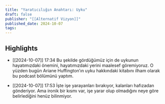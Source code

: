 ```yaml
---
title: "Yaratıcılığın Anahtarı: Uyku"
draft: false
publisher: "[[Alternatif Vizyon]]"
published_date: 2024-10-07
tags:
---
```



## Highlights
* [[2024-10-07]] 17:34  Bu şekilde gördüğümüz için de uykunun hayatımızdaki önemini, hayatımızdaki yerini maalesef göremiyoruz. O yüzden bugün Ariane Huffington’ın uyku hakkındaki kitabını ilham olarak bu podcast bölümünü yaptım.

* [[2024-10-07]] 17:53  İşte işe yarayanları bırakıyor, kalanları hafızadan gönderiyor. Ama ironik bir kısmı var, işe yarar olup olmadığını neye göre belirlediğini henüz bilinmiyor.

